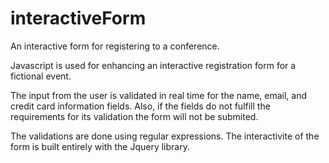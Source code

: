 # interactiveForm
An interactive form for registering to a conference.

Javascript is used for enhancing an interactive registration form for a fictional event.

The input from the user is validated in real time for the name, email, and credit card information fields. Also, if the fields do not fulfill the requirements for its validation the form will not be submited.

The validations are done using regular expressions.
The interactivite of the form is built entirely with the Jquery library.
